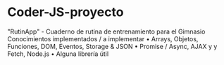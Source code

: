 # Coder-JS-proyecto
"RutinApp" - Cuaderno de rutina de entrenamiento para el Gimnasio
Conocimientos implementados / a implementar
• Arrays, Objetos, Funciones, DOM, Eventos, Storage & JSON
• Promise / Async, AJAX y y Fetch, Node.js
• Alguna librería útil
